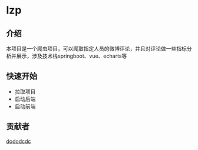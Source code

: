# lzp

## 介绍
本项目是一个爬虫项目，可以爬取指定人员的微博评论，并且对评论做一些指标分析并展示，涉及技术栈springboot、vue、echarts等

## 快速开始 

* 拉取项目
* 启动后端
* 启动前端

## 贡献者

[dododcdc](https://github.com/dododcdc)


